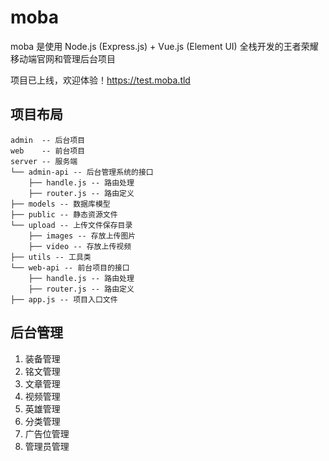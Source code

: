 # moba

moba 是使用 Node.js (Express.js) + Vue.js (Element UI) 全栈开发的王者荣耀移动端官网和管理后台项目

项目已上线，欢迎体验！<https://test.moba.tld>

## 项目布局

```
admin  -- 后台项目
web    -- 前台项目
server -- 服务端
└── admin-api -- 后台管理系统的接口
    ├── handle.js -- 路由处理
    ├── router.js -- 路由定义
├── models -- 数据库模型
├── public -- 静态资源文件
└── upload -- 上传文件保存目录
    ├── images -- 存放上传图片
    ├── video -- 存放上传视频
├── utils -- 工具类
└── web-api -- 前台项目的接口
    ├── handle.js -- 路由处理
    ├── router.js -- 路由定义
├── app.js -- 项目入口文件
```

## 后台管理

1. 装备管理
2. 铭文管理
3. 文章管理
4. 视频管理
5. 英雄管理
6. 分类管理
7. 广告位管理
8. 管理员管理
